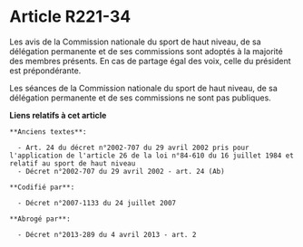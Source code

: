 # Article R221-34

Les avis de la Commission nationale du sport de haut niveau, de sa délégation permanente et de ses commissions sont adoptés à
la majorité des membres présents. En cas de partage égal des voix, celle du président est prépondérante.

Les séances de la Commission nationale du sport de haut niveau, de sa délégation permanente et de ses commissions ne sont pas
publiques.

**Liens relatifs à cet article**

	**Anciens textes**:

	  - Art. 24 du décret n°2002-707 du 29 avril 2002 pris pour l'application de l'article 26 de la loi n°84-610 du 16 juillet 1984 et relatif au sport de haut niveau
	  - Décret n°2002-707 du 29 avril 2002 - art. 24 (Ab)

	**Codifié par**:

	  - Décret n°2007-1133 du 24 juillet 2007

	**Abrogé par**:

	  - Décret n°2013-289 du 4 avril 2013 - art. 2
